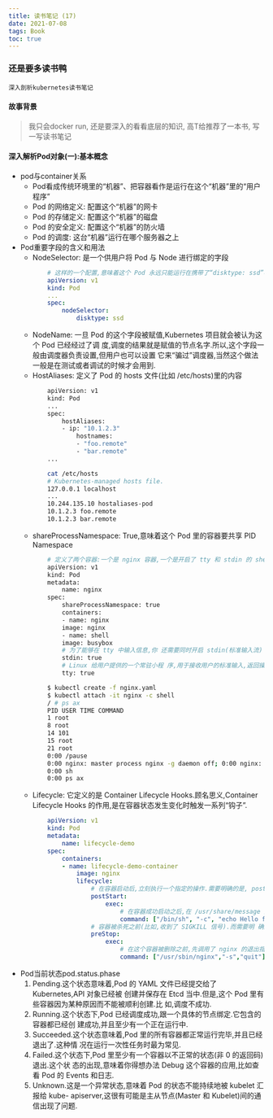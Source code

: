 ```yaml
---
title: 读书笔记 (17)
date: 2021-07-08
tags: Book
toc: true
---
```


### 还是要多读书鸭
    深入剖析kubernetes读书笔记

<!-- more -->

#### 故事背景
> 我只会docker run, 还是要深入的看看底层的知识, 高T给推荐了一本书, 写一写读书笔记

#### 深入解析Pod对象(一):基本概念
- pod与container关系
    * Pod看成传统环境里的“机器”、把容器看作是运行在这个“机器”里的“用户程序”
    * Pod 的网络定义: 配置这个“机器”的网卡
    * Pod 的存储定义: 配置这个“机器”的磁盘
    * Pod 的安全定义: 配置这个“机器”的防火墙
    * Pod 的调度: 这台“机器”运行在哪个服务器之上
- Pod重要字段的含义和用法
    * NodeSelector: 是一个供用户将 Pod 与 Node 进行绑定的字段
        ```yaml
            # 这样的一个配置,意味着这个 Pod 永远只能运行在携带了“disktype: ssd”标签(Label)的节点 上;否则,它将调度失败.
            apiVersion: v1
            kind: Pod
            ...
            spec:
                nodeSelector:
                    disktype: ssd
        ```
    * NodeName: 一旦 Pod 的这个字段被赋值,Kubernetes 项目就会被认为这个 Pod 已经经过了调 度,调度的结果就是赋值的节点名字.所以,这个字段一般由调度器负责设置,但用户也可以设置 它来“骗过”调度器,当然这个做法一般是在测试或者调试的时候才会用到.
    * HostAliases: 定义了 Pod 的 hosts 文件(比如 /etc/hosts)里的内容
        ```bash
            apiVersion: v1
            kind: Pod
            ...
            spec:
                hostAliases:
                - ip: "10.1.2.3"
                    hostnames:
                    - "foo.remote"
                    - "bar.remote"
            ...

            cat /etc/hosts
            # Kubernetes-managed hosts file. 
            127.0.0.1 localhost
            ...
            10.244.135.10 hostaliases-pod 
            10.1.2.3 foo.remote
            10.1.2.3 bar.remote
        ```
    * shareProcessNamespace: True,意味着这个 Pod 里的容器要共享 PID Namespace
        ```bash
            # 定义了两个容器:一个是 nginx 容器,一个是开启了 tty 和 stdin 的 shell 容器
            apiVersion: v1
            kind: Pod
            metadata:
                name: nginx
            spec:
                shareProcessNamespace: true
                containers:
                - name: nginx
                image: nginx
                - name: shell
                image: busybox
                # 为了能够在 tty 中输入信息,你 还需要同时开启 stdin(标准输入流)
                stdin: true
                # Linux 给用户提供的一个常驻小程 序,用于接收用户的标准输入,返回操作系统的标准输出
                tty: true

            $ kubectl create -f nginx.yaml
            $ kubectl attach -it nginx -c shell
            / # ps ax
            PID USER TIME COMMAND
            1 root
            8 root
            14 101
            15 root
            21 root
            0:00 /pause
            0:00 nginx: master process nginx -g daemon off; 0:00 nginx: worker process
            0:00 sh
            0:00 ps ax
        ```
    * Lifecycle: 它定义的是 Container Lifecycle Hooks.顾名思义,Container Lifecycle Hooks 的作用,是在容器状态发生变化时触发一系列“钩子”.
        ```yaml
            apiVersion: v1
            kind: Pod
            metadata:
                name: lifecycle-demo
            spec:
                containers:
                - name: lifecycle-demo-container
                    image: nginx
                    lifecycle:
                        # 在容器启动后,立刻执行一个指定的操作.需要明确的是, postStart 定义的操作,虽然是在 Docker 容器 ENTRYPOINT 执行之后,但它并不严格保证顺序. 也就是说,在 postStart 启动时,ENTRYPOINT 有可能还没有结束.当然,如果 postStart 执行超时或者错误,Kubernetes 会在该 Pod 的 Events 中报出该容器启动 失败的错误信息,导致 Pod 也处于失败的状态.
                        postStart:
                            exec:
                                # 在容器成功启动之后,在 /usr/share/message 里写入了一句“欢迎信 息”
                                command: ["/bin/sh", "-c", "echo Hello from the postStart handler > /usr/share/message"
                        # 容器被杀死之前(比如,收到了 SIGKILL 信号).而需要明 确的是,preStop 操作的执行,是同步的.所以,它会阻塞当前的容器杀死流程,直到这个 Hook 定义操作完成之后,才允许容器被杀死,这跟 postStart 不一样.
                        preStop:
                            exec:
                                # 在这个容器被删除之前,先调用了 nginx 的退出指令 (即 preStop 定义的操作),从而实现了容器的“优雅退出”.
                                command: ["/usr/sbin/nginx","-s","quit"]
        ```
- Pod当前状态pod.status.phase
    1. Pending.这个状态意味着,Pod 的 YAML 文件已经提交给了 Kubernetes,API 对象已经被 创建并保存在 Etcd 当中.但是,这个 Pod 里有些容器因为某种原因而不能被顺利创建.比 如,调度不成功.
    2. Running.这个状态下,Pod 已经调度成功,跟一个具体的节点绑定.它包含的容器都已经创 建成功,并且至少有一个正在运行中.
    3. Succeeded.这个状态意味着,Pod 里的所有容器都正常运行完毕,并且已经退出了.这种情 况在运行一次性任务时最为常见.
    4. Failed.这个状态下,Pod 里至少有一个容器以不正常的状态(非 0 的返回码)退出.这个状 态的出现,意味着你得想办法 Debug 这个容器的应用,比如查看 Pod 的 Events 和日志.
    5. Unknown.这是一个异常状态,意味着 Pod 的状态不能持续地被 kubelet 汇报给 kube- apiserver,这很有可能是主从节点(Master 和 Kubelet)间的通信出现了问题.

